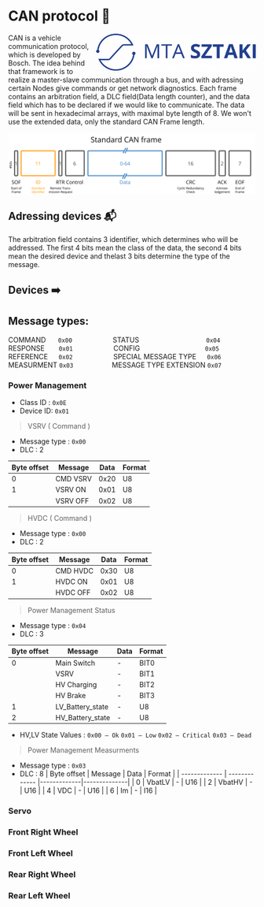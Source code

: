 # CAN protocol 📑

<img align="right" width="325" height="75" src="https://github.com/istvan-knab/jarmuiranyitas_2/blob/main/Old%20Documentation/Pictures/sztaki_logo_kek.png">

CAN is a vehicle communication protocol, which is developed by Bosch. The idea behind that framework is to realize a master-slave communication through a bus, and with adressing certain Nodes give commands or get network diagnostics. Each frame contains an arbitration field, a DLC field(Data length counter), and the data field which has to be declared if we would like to communicate. The data will be sent in hexadecimal arrays, with maximal byte length of 8. We won't use the extended data, only the standard CAN Frame length.

<img align="center" src="https://github.com/istvan-knab/jarmuiranyitas_2/blob/main/Old%20Documentation/Pictures/CAN-bus-frame-standard-message-SOF-ID-RTR-Control-Data-CRC-ACK-EOF.svg">

## Adressing devices 📬
The arbitration field contains 3 identifier, which determines who will be addressed. The first 4 bits mean the class of the data, the second 4 bits mean the desired device and thelast 3 bits determine the type of the message.

## Devices ➡️
## Message types: 

COMMAND &emsp;&ensp;`0x00` &emsp; &emsp; &emsp;&emsp;&ensp;&nbsp; STATUS &emsp; &emsp; &emsp;&emsp; &emsp; &emsp; &emsp; &ensp;  `0x04` </br>
RESPONSE &emsp;&ensp;  `0x01` &emsp; &emsp; &emsp; &emsp;&ensp; CONFIG &emsp; &emsp; &emsp;&emsp; &emsp; &emsp; &emsp; &ensp;`0x05` </br>
REFERENCE &emsp; `0x02` &emsp; &emsp; &emsp; &emsp;&ensp; SPECIAL MESSAGE TYPE &emsp; `0x06` </br>
MEASURMENT `0x03` &emsp; &emsp; &emsp;&emsp;&ensp; MESSAGE TYPE EXTENSION `0x07`



### Power Management
- Class ID :  `0x0E`
- Device ID: `0x01`

> VSRV ( Command )
- Message type :  `0x00`
- DLC : 2

|  Byte offset  |    Message    |     Data    |     Format   |
| ------------- | ------------- |-------------|--------------|
|      0        |    CMD VSRV   |    0x20     |      U8      |
|      1        |    VSRV ON    |    0x01     |      U8      |
|               |    VSRV OFF   |    0x02     |      U8      |

> HVDC ( Command )
- Message type :  `0x00`
- DLC : 2

|  Byte offset  |    Message    |     Data    |     Format   |
| ------------- | ------------- |-------------|--------------|
|      0        |    CMD HVDC   |    0x30     |      U8      |
|      1        |    HVDC ON    |    0x01     |      U8      |
|               |    HVDC OFF   |    0x02     |      U8      |
> Power Management Status
- Message type :  `0x04`
- DLC : 3

|  Byte offset  |    Message     |     Data    |     Format   |
| ------------- | -------------  |-------------|--------------|
|      0        |   Main Switch  |      -      |      BIT0    |
|               |      VSRV      |      -      |      BIT1    |
|               |   HV Charging  |      -      |      BIT2    |
|               |    HV Brake    |      -      |      BIT3    |
|        1      |LV_Battery_state|      -      |     U8       |
|        2      |HV_Battery_state|      -      |     U8       |
- HV,LV State Values : `0x00 – Ok` `0x01 – Low` `0x02 – Critical` `0x03 – Dead`

> Power Management Measurments
- Message type : `0x03`
- DLC : 8
|  Byte offset  |    Message     |     Data    |     Format   |
| ------------- | -------------  |-------------|--------------|
|      0        |   VbatLV       |      -      |      U16     |
|      2        |   VbatHV       |      -      |      U16     |
|      4        |   VDC          |      -      |      U16     |
|      6        |   Im           |      -      |      I16     |

### Servo
### Front Right Wheel
### Front Left Wheel
### Rear Right Wheel
### Rear Left Wheel
